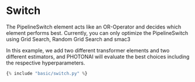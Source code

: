 <h1>Switch</h1>
<div class="photon-docu-header">
    <p>
        The PipelineSwitch element acts like an OR-Operator and decides which element performs best. Currently, you can
        only optimize the PipelineSwitch using Grid Search, Random Grid Search and smac3
    </p>
    <p>
        In this example, we add two different transformer elements and two different estimators, and PHOTONAI will 
        evaluate the best choices including the respective hyperparameters.
    </p>
</div>

``` python
{% include "basic/switch.py" %}

```